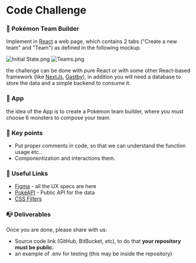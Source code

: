 # Code Challenge
### 👾 Pokémon Team Builder
Implement in [React](https://pt-br.reactjs.org) a web page, which contains 2 tabs ("Create a new team" and "Team") as defined in the following mockup.

![Initial State.png](https://www.dropbox.com/s/npejm5ljip92uja/Initial%20State.png?dl=0&raw=1) ![Teams.png](https://www.dropbox.com/s/b93wonfcr96vk0l/Teams.png?dl=0&raw=1) 

the challenge can be done with pure React or with some other React-based framework (like [NextJs](https://nextjs.org), [Gastby](https://www.gatsbyjs.com)), in addition you will need a database to store the data and a simple backend to consume it.

### 📱 App
the idea of the App is to create a Pokémon team builder, where you must choose 6 monsters to compose your team.

### 🔑 Key points
 - Put proper comments in code, so that we can understand the function usage etc..
 - Componentization and interactions them.

### 🔗 Useful Links 
 - [Figma](https://pt-br.reactjs.org) - all the UX specs are here
 - [PokéAPI](https://pokeapi.co/docs/v2#pokemon) - Public API for the data
 - [CSS Filters](https://developer.mozilla.org/en-US/docs/Web/CSS/filter)

### 📭 Deliverables

Once you are done, please share with us:
- Source code link (GitHub, BitBucket, etc), to do that **your repository must be public.**
- an example of .env for testing (this may be inside the repository)